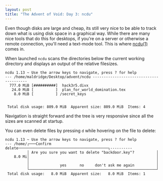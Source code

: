 ```yaml
---
layout: post
title: "The Advent of Void: Day 3: ncdu"
---
```


Even though disks are large and cheap, its still very nice to be able
to track down what is using disk space in a graphical way.  While
there are many nice tools that do this for desktops, if you're on a
server or otherwise a remote connection, you'll need a text-mode tool.
This is where [ncdu(1)](https://man.voidlinux.org/ncdu) comes in.

When launched `ncdu` scans the directories below the current working
directory and displays an output of the relative filesizes.

```
ncdu 1.13 ~ Use the arrow keys to navigate, press ? for help
--- /home/maldridge/Desktop/advent/ncdu ----------------------------------------
  777.0 MiB [##########]  hack3r5.divx
   24.0 MiB [          ]  plan_for_world_domination.tex
    8.0 MiB [          ] /secret_keys


 Total disk usage: 809.0 MiB  Apparent size: 809.0 MiB  Items: 4
```

Navigation is straight forward and the tree is very responsive since
all the sizes are scanned at startup.

You can even delete files by pressing `d` while hovering on the file
to delete:

```
ncdu 1.13 ~ Use the arrow keys to navigate, press ? for help
--- /home/┌───Confirm delete─────────────────────────────────────────┐----------
          │ Are you sure you want to delete "backdoor.key"?          │
    8.0 Mi│                                                          │
          │                                                          │
          │              yes      no     don't ask me again          │
          └──────────────────────────────────────────────────────────┘
 Total disk usage:   8.0 MiB  Apparent size:   8.0 MiB  Items: 1
```
